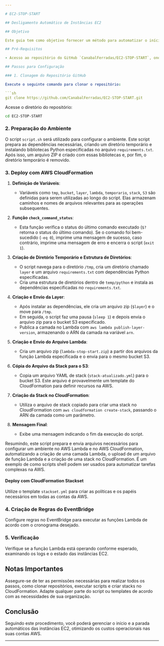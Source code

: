 ```yaml
---

# EC2-STOP-START

## Desligamento Automático de Instâncias EC2

## Objetivo

Este guia tem como objetivo fornecer um método para automatizar o início e a parada de instâncias EC2 em várias contas da AWS. A automação será baseada em horários específicos e tags aplicadas às instâncias.

## Pré-Requisitos

- Acesso ao repositório do GitHub `CanabalFerradas/EC2-STOP-START`, onde os scripts necessários estão disponíveis.

## Passos para Configuração

### 1. Clonagem do Repositório GitHub

Execute o seguinte comando para clonar o repositório:

```sh
git clone https://github.com/CanabalFerradas/EC2-STOP-START.git
```

Acesse o diretório do repositório:

```sh
cd EC2-STOP-START
```

### 2. Preparação do Ambiente

O script `script.sh` será utilizado para configurar o ambiente. Este script prepara as dependências necessárias, criando um diretório temporário e instalando bibliotecas Python especificadas no arquivo `requirements.txt`. Após isso, um arquivo ZIP é criado com essas bibliotecas e, por fim, o diretório temporário é removido.

### 3. Deploy com AWS CloudFormation

1. **Definição de Variáveis**:
   - Variáveis como `tmp`, `bucket`, `layer`, `lambda`, `temporario`, `stack`, `S3` são definidas para serem utilizadas ao longo do script. Elas armazenam caminhos e nomes de arquivos relevantes para as operações subsequentes.

2. **Função `check_command_status`**:
   - Esta função verifica o status do último comando executado (`$?` retorna o status do último comando). Se o comando foi bem-sucedido (`-eq 0`), imprime uma mensagem de sucesso, caso contrário, imprime uma mensagem de erro e encerra o script (`exit 1`).

3. **Criação de Diretório Temporário e Estrutura de Diretórios**:
   - O script navega para o diretório `/tmp`, cria um diretório chamado `layer` e um arquivo `requirements.txt` com dependências Python especificadas.
   - Cria uma estrutura de diretórios dentro de `temp/python` e instala as dependências especificadas no `requirements.txt`.

4. **Criação e Envio da Layer**:
   - Após instalar as dependências, ele cria um arquivo zip (`$layer`) e o move para `/tmp`.
   - Em seguida, o script faz uma pausa (`sleep 1`) e depois envia o arquivo zip para o bucket S3 especificado.
   - Publica a camada no Lambda com `aws lambda publish-layer-version`, armazenando o ARN da camada na variável `arn`.

5. **Criação e Envio do Arquivo Lambda**:
   - Cria um arquivo zip (`lambda-stop-start.zip`) a partir dos arquivos da função Lambda especificada e o envia para o mesmo bucket S3.

6. **Cópia do Arquivo da Stack para o S3**:
   - Copia um arquivo YAML de stack (`stack-atualizado.yml`) para o bucket S3. Este arquivo é provavelmente um template do CloudFormation para definir recursos na AWS.

7. **Criação da Stack no CloudFormation**:
   - Utiliza o arquivo de stack copiado para criar uma stack no CloudFormation com `aws cloudformation create-stack`, passando o ARN da camada como um parâmetro.

8. **Mensagem Final**:
   - Exibe uma mensagem indicando o fim da execução do script.

Resumindo, este script prepara e envia arquivos necessários para configurar um ambiente no AWS Lambda e no AWS CloudFormation, automatizando a criação de uma camada Lambda, o upload de um arquivo de função Lambda e a criação de uma stack no CloudFormation. É um exemplo de como scripts shell podem ser usados para automatizar tarefas complexas na AWS.

#### Deploy com CloudFormation Stackset

Utilize o template `stackset.yml` para criar as políticas e os papéis necessários em todas as contas da AWS.

### 4. Criação de Regras do EventBridge

Configure regras no EventBridge para executar as funções Lambda de acordo com o cronograma desejado.

### 5. Verificação

Verifique se a função Lambda está operando conforme esperado, examinando os logs e o estado das instâncias EC2.

## Notas Importantes

Assegure-se de ter as permissões necessárias para realizar todos os passos, como clonar repositórios, executar scripts e criar stacks no CloudFormation. Adapte qualquer parte do script ou templates de acordo com as necessidades de sua organização.

## Conclusão

Seguindo este procedimento, você poderá gerenciar o início e a parada automáticos das instâncias EC2, otimizando os custos operacionais nas suas contas AWS.

---
```


